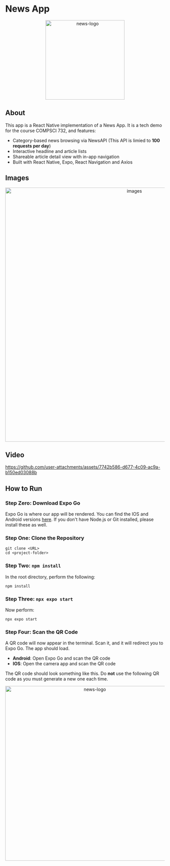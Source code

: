 # News App

<p align="center">
  <img width="250" alt="news-logo" src="https://github.com/user-attachments/assets/68e141ea-093d-407a-bc19-a80084dc89f1">
</p>

## About
This app is a React Native implementation of a News App. It is a tech demo for the course COMPSCI 732, and features:
* Category-based news browsing via NewsAPI (This API is limied to **100 requests per day**)
* Interactive headline and article lists
* Shareable article detail view with in-app navigation
* Built with React Native, Expo, React Navigation and Axios

## Images

<p align="center">
  <img width="800" alt="images" src="https://github.com/user-attachments/assets/5aecf8d5-99f3-41ba-aa90-c59f459f0fb9">
</p>

## Video

https://github.com/user-attachments/assets/7742b586-d677-4c09-ac9a-b150ed03088b

## How to Run

### **Step Zero:** Download Expo Go

Expo Go is where our app will be rendered. You can find the IOS and Android versions [here](https://expo.dev/go). 
If you don't have Node.js or Git installed, please install these as well.

### **Step One:** Clone the Repository

```
git clone <URL>
cd <project-folder>
```

### **Step Two:** `npm install`

In the root directory, perform the following:

```
npm install
```

### **Step Three:** `npx expo start`

Now perform:

```
npx expo start
```

### **Step Four:** Scan the QR Code

A QR code will now appear in the terminal. Scan it, and it will redirect you to Expo Go. The app should load.
* **Android**: Open Expo Go and scan the QR code
* **IOS**: Open the camera app and scan the QR code

The QR code should look something like this. Do **not** use the following QR code as you must generate a new one each time.

<p align="center">
  <img width="550" alt="news-logo" src="https://github.com/user-attachments/assets/234711de-99de-46db-bb84-0d12da25fea9">
</p>

